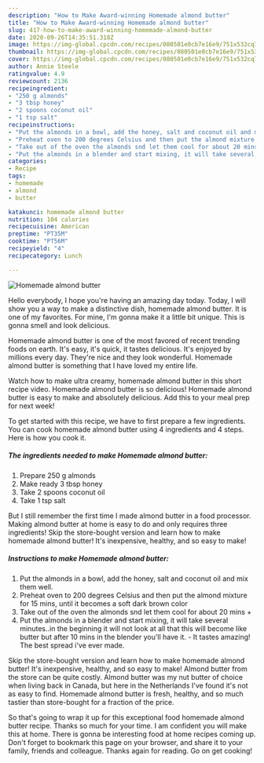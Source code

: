 ```yaml
---
description: "How to Make Award-winning Homemade almond butter"
title: "How to Make Award-winning Homemade almond butter"
slug: 417-how-to-make-award-winning-homemade-almond-butter
date: 2020-09-26T14:35:51.318Z
image: https://img-global.cpcdn.com/recipes/080501e0cb7e16e9/751x532cq70/homemade-almond-butter-recipe-main-photo.jpg
thumbnail: https://img-global.cpcdn.com/recipes/080501e0cb7e16e9/751x532cq70/homemade-almond-butter-recipe-main-photo.jpg
cover: https://img-global.cpcdn.com/recipes/080501e0cb7e16e9/751x532cq70/homemade-almond-butter-recipe-main-photo.jpg
author: Annie Steele
ratingvalue: 4.9
reviewcount: 2136
recipeingredient:
- "250 g almonds"
- "3 tbsp honey"
- "2 spoons coconut oil"
- "1 tsp salt"
recipeinstructions:
- "Put the almonds in a bowl, add the honey, salt and coconut oil and mix them well."
- "Preheat oven to 200 degrees Celsius and then put the almond mixture for 15 mins, until it becomes a soft dark brown color"
- "Take out of the oven the almonds snd let them cool for about 20 mins +"
- "Put the almonds in a blender and start mixing, it will take several minutes..in the beginning it will not look at all that this will become like butter but after 10 mins in the blender you&#39;ll have it. It tastes amazing! The best spread i&#39;ve ever made."
categories:
- Recipe
tags:
- homemade
- almond
- butter

katakunci: homemade almond butter 
nutrition: 104 calories
recipecuisine: American
preptime: "PT35M"
cooktime: "PT56M"
recipeyield: "4"
recipecategory: Lunch

---
```



![Homemade almond butter](https://img-global.cpcdn.com/recipes/080501e0cb7e16e9/751x532cq70/homemade-almond-butter-recipe-main-photo.jpg)

Hello everybody, I hope you're having an amazing day today. Today, I will show you a way to make a distinctive dish, homemade almond butter. It is one of my favorites. For mine, I'm gonna make it a little bit unique. This is gonna smell and look delicious.

Homemade almond butter is one of the most favored of recent trending foods on earth. It's easy, it's quick, it tastes delicious. It's enjoyed by millions every day. They're nice and they look wonderful. Homemade almond butter is something that I have loved my entire life.

Watch how to make ultra creamy, homemade almond butter in this short recipe video. Homemade almond butter is so delicious! Homemade almond butter is easy to make and absolutely delicious. Add this to your meal prep for next week!


To get started with this recipe, we have to first prepare a few ingredients. You can cook homemade almond butter using 4 ingredients and 4 steps. Here is how you cook it.

<!--inarticleads1-->

##### The ingredients needed to make Homemade almond butter:

1. Prepare 250 g almonds
1. Make ready 3 tbsp honey
1. Take 2 spoons coconut oil
1. Take 1 tsp salt


But I still remember the first time I made almond butter in a food processor. Making almond butter at home is easy to do and only requires three ingredients! Skip the store-bought version and learn how to make homemade almond butter! It&#39;s inexpensive, healthy, and so easy to make! 

<!--inarticleads2-->

##### Instructions to make Homemade almond butter:

1. Put the almonds in a bowl, add the honey, salt and coconut oil and mix them well.
1. Preheat oven to 200 degrees Celsius and then put the almond mixture for 15 mins, until it becomes a soft dark brown color
1. Take out of the oven the almonds snd let them cool for about 20 mins +
1. Put the almonds in a blender and start mixing, it will take several minutes..in the beginning it will not look at all that this will become like butter but after 10 mins in the blender you&#39;ll have it. - It tastes amazing! The best spread i&#39;ve ever made.


Skip the store-bought version and learn how to make homemade almond butter! It&#39;s inexpensive, healthy, and so easy to make! Almond butter from the store can be quite costly. Almond butter was my nut butter of choice when living back in Canada, but here in the Netherlands I&#39;ve found it&#39;s not as easy to find. Homemade almond butter is fresh, healthy, and so much tastier than store-bought for a fraction of the price. 

So that's going to wrap it up for this exceptional food homemade almond butter recipe. Thanks so much for your time. I am confident you will make this at home. There is gonna be interesting food at home recipes coming up. Don't forget to bookmark this page on your browser, and share it to your family, friends and colleague. Thanks again for reading. Go on get cooking!
